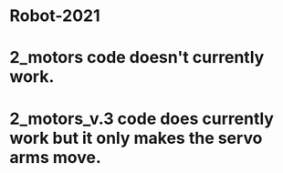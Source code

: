 # Robot-2021

# 2_motors code doesn't currently work.
# 2_motors_v.3 code does currently work but it only makes the servo arms move.
